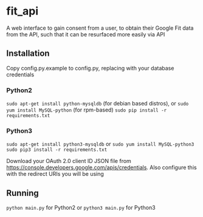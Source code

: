 # fit_api
A web interface to gain consent from a user, to obtain their Google Fit data from the API, such that it can be resurfaced more easily via API  

## Installation

Copy config.py.example to config.py, replacing with your database credentials  

### Python2
`sudo apt-get install python-mysqldb` (for debian based distros), or `sudo yum install MySQL-python` (for rpm-based)
`sudo pip install -r requirements.txt`  

### Python3
`sudo apt-get install python3-mysqldb` or `sudo yum install MySQL-python3`
`sudo pip3 install -r requirements.txt`

Download your OAuth 2.0 client ID JSON file from https://console.developers.google.com/apis/credentials. Also configure this with the redirect URIs you will be using  

## Running

`python main.py` for Python2 or `python3 main.py` for Python3
